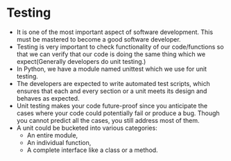 # Testing # 

- It is one of the most important aspect of software development. This must be mastered to become a good software
  developer.
- Testing is very important to check functionality of our code/functions so that we can verify that our code is doing
  the same thing which we expect(Generally developers do unit testing.)
- In Python, we have a module named unittest which we use for unit testing.
- The developers are expected to write automated test scripts, which ensures that each and every section or a unit meets
  its design and behaves as expected.
- Unit testing makes your code future-proof since you anticipate the cases where your code could potentially fail or
  produce a bug. Though you cannot predict all the cases, you still address most of them.
- A unit could be bucketed into various categories:
    - An entire module,
    - An individual function,
    - A complete interface like a class or a method.
